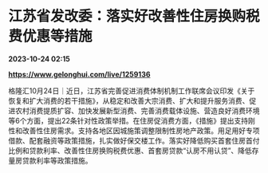 # 江苏省发改委：落实好改善性住房换购税费优惠等措施

**2023-10-24 02:15**

**https://www.gelonghui.com/live/1259136**

格隆汇10月24日｜近日，江苏省完善促进消费体制机制工作联席会议印发《关于恢复和扩大消费的若干措施》，从稳定和改善大宗消费、扩大和提升服务消费、促进农村消费提质扩容、加快发展新型消费、完善消费载体设施、营造良好消费环境等6个方面，提出22条针对性政策举措。在住房促消费方面，《措施》提出支持刚性和改善性住房需求。支持各地区因城施策调整限制性房地产政策。用足用好专项借款、配套融资等政策措施，扎实做好保交楼工作。落实好降低购买首套住房首付比例和贷款利率、改善性住房换购税费优惠、首套房贷款“认房不用认贷”、降低存量房贷款利率等政策措施。